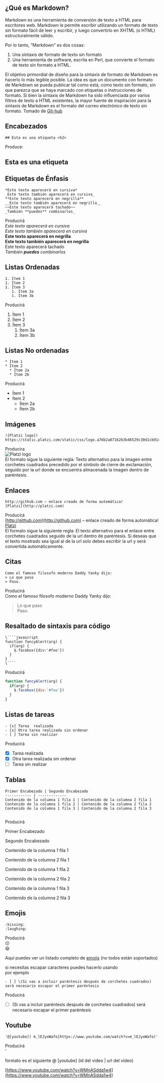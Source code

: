 
## ¿Qué es Markdown?

Markdown es una herramienta de conversión de texto a HTML para escritores web. Markdown le permite escribir utilizando un formato de texto sin formato fácil de leer y escribir, y luego convertirlo en XHTML (o HTML) estructuralmente válido.

Por lo tanto, “Markdown” es dos cosas:

1.  Una sintaxis de formato de texto sin formato
2.  Una herramienta de software, escrita en Perl, que convierte el formato de texto sin formato a HTML.

El objetivo primordial de diseño para la sintaxis de formato de Markdown es hacerlo lo más legible posible. La idea es que un documento con formato de Markdown se pueda publicar tal como está, como texto sin formato, sin que parezca que se haya marcado con etiquetas o instrucciones de formato. Si bien la sintaxis de Markdown ha sido influenciada por varios filtros de texto a HTML existentes, la mayor fuente de inspiración para la sintaxis de Markdown es el formato del correo electrónico de texto sin formato. Tomado de [Git-hub](https://guides.github.com/features/mastering-markdown/)

## Encabezados

```
## Esta es una etiqueta <h2> 

```

Produce:

## Esta es una etiqueta <h2>

## Etiquetas de Énfasis

```
*Este texto aparecerá en cursiva*
_Este texto también aparecerá en cursiva_
**Este texto aparecerá en negrilla**
__Este texto también aparecerá en negrilla__
~~Este texto aparecerá tachado~~
_También **puedes** combinarlos_

```

Producirá  
_Este texto aparecerá en cursiva_  
_Este texto también aparecerá en cursiva_  
**Este texto aparecerá en negrilla**  
**Este texto también aparecerá en negrilla**  
Este texto aparecerá tachado  
_También **puedes** combinarlos_

## Listas Ordenadas

```
1. Ítem 1
1. Ítem 2
1. Ítem 3
   1. Ítem 3a
   1. Ítem 3b

```

Producirá

1.  Ítem 1
2.  Ítem 2
3.  Ítem 3
    1.  Ítem 3a
    2.  Ítem 3b

## Listas No ordenadas

```
* Ítem 1
* Ítem 2
  * Ítem 2a
  * Ítem 2b

```

Producirá

-   Ítem 1
-   Ítem 2
    -   Ítem 2a
    -   Ítem 2b

## Imágenes

```
![Platzi logo]( https://static.platzi.com/static/css/logo.a76b2a87162b3b46529c30d1cb91ccc6.png)

```

Producira  
![Platzi logo](https://static.platzi.com/static/css/logo.a76b2a87162b3b46529c30d1cb91ccc6.png)  
El formato sigue la siguiente regla: Texto alternativo para la imagen entre corchetes cuadrados precedido por el símbolo de cierre de exclamación, seguido por la url donde se encuentra almacenada la imagen dentro de paréntesis.

## Enlaces

```
http://github.com – enlace creado de forma automática!
[Platzi](http://platzi.com)

```

Producirá  
[http://github.com](http://github.com) – enlace creado de forma automática!  
[Platzi](http://platzi.com)  
El formato sigue la siguiente regla: El texto alternativo para el enlace entre corchetes cuadrados seguido de la url dentro de paréntesis. Si deseas que el texto mostrado sea igual al de la url solo debes escribir la url y será convertida automáticamente.

## Citas

```
Como el famoso filosofo moderno Daddy Yanky dijo:
> Lo que paso
> Paso.

```

Producirá  
Como el famoso filosofo moderno Daddy Yanky dijo:

> Lo que paso  
> Paso.

## Resaltado de sintaxis para código

```
\````javascript
function fancyAlert(arg) {
  if(arg) {
    $.facebox({div:'#foo'})
  }
}
\````

```

Producirá

```javascript
function fancyAlert(arg) {
  if(arg) {
    $.facebox({div:'#foo'})
  }
}

```

## Listas de tareas

```
- [x] Tarea  realizada
- [x] Otra tarea realizada sin ordenar
- [ ] Tarea sin realizar

```

Producirá

-   [x] Tarea realizada
-   [x] Otra tarea realizada sin ordenar
-   [ ] Tarea sin realizar

## Tablas

```
Primer Encabezado | Segundo Encabezado
------------ | -------------
Contenido de la columna 1 fila 1 | Contenido de la columna 2 fila 1
Contenido de la columna 1 fila 2 | Contenido de la columna 2 fila 2
Contenido de la columna 1 fila 3 | Contenido de la columna 2 fila 3


```

Producirá

Primer Encabezado

Segundo Encabezado

Contenido de la columna 1 fila 1

Contenido de la columna 2 fila 1

Contenido de la columna 1 fila 2

Contenido de la columna 2 fila 2

Contenido de la columna 1 fila 3

Contenido de la columna 2 fila 3

## Emojis

```
:kissing:
:laughing:

```

Producirá  
😗  
😆

Aquí puedes ver un listado completo de [emojis](https://github.com/ikatyang/emoji-cheatsheet/blob/master/README.md) (no todos están soportados)

si necesitas escapar caracteres puedes hacerlo usando  
por ejemplo

```
- [ ] \(Si vas a incluir paréntesis después de corchetes cuadrados) será necesario escapar el primer paréntesis

```

Producirá

-   [ ] (Si vas a incluir paréntesis después de corchetes cuadrados) será necesario escapar el primer paréntesis

## Youtube

```
'@[youtube]( m_lEJyoWafo|https://www.youtube.com/watch?v=m_lEJyoWafo)'

```

Producirá  
’

formato es el siguiente @ [youtube] (id del video | url del video)

[https://www.youtube.com/watch?v=WMnASdda1w4](https://www.youtube.com/watch?v=WMnASdda1w4)  

